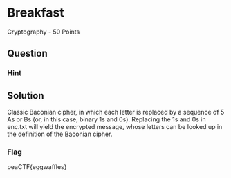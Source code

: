 # Breakfast
Cryptography - 50 Points

## Question

### Hint

## Solution
Classic Baconian cipher, in which each letter is replaced by a sequence of 5 As
or Bs (or, in this case, binary 1s and 0s). Replacing the 1s and 0s in enc.txt 
will yield the encrypted message, whose letters can be looked up in the 
definition of the Baconian cipher.

### Flag
peaCTF{eggwaffles}
